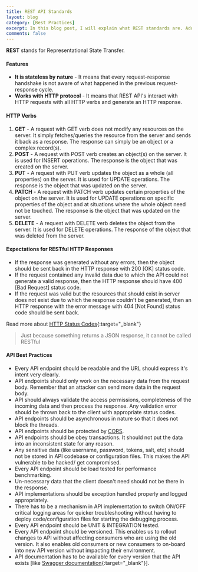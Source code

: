 ```yaml
---
title: REST API Standards
layout: blog
category: [Best Practices]
excerpt: In this blog post, I will explain what REST standards are. Additionally, we will list out what API's need to have for it to be RESTful.
comments: false
---
```


**REST** stands for Representational State Transfer.

#### Features

- **It is stateless by nature** - It means that every request-response handshake is not aware of what happened in the previous request-response cycle.
- **Works with HTTP protocol** - It means that REST API's interact with HTTP requests with all HTTP verbs and generate an HTTP response.

#### HTTP Verbs

1. **GET** - A request with GET verb does not modify any resources on the server. It simply fetches/queries the resource from the server and sends it back as a response. The response can simply be an object or a complex record(s).
2. **POST** - A request with POST verb creates an object(s) on the server. It is used for INSERT operations. The response is the object that was created on the server.
3. **PUT** - A request with PUT verb updates the object as a whole (all properties) on the server. It is used for UPDATE operations. The response is the object that was updated on the server.
4. **PATCH** - A request with PATCH verb updates certain properties of the object on the server. It is used for UPDATE operations on specific properties of the object and at situations where the whole object need not be touched. The response is the object that was updated on the server.
5. **DELETE** - A request with DELETE verb deletes the object from the server. It is used for DELETE operations. The response of the object that was deleted from the server.

#### Expectations for RESTful HTTP Responses

- If the response was generated without any errors, then the object should be sent back in the HTTP response with 200 [OK] status code.
- If the request contained any invalid data due to which the API could not generate a valid response, then the HTTP response should have 400 [Bad Request] status code.
- If the request was valid but the resources that should exist in server does not exist due to which the response couldn't be generated, then an HTTP response with the error message with 404 [Not Found] status code should be sent back.

Read more about [HTTP Status Codes](https://www.restapitutorial.com/httpstatuscodes.html){:target="\_blank"}

> Just because something returns a JSON response, it cannot be called RESTful

#### API Best Practices

- Every API endpoint should be readable and the URL should express it's intent very clearly.
- API endpoints should only work on the necessary data from the request body. Remember that an attacker can send more data in the request body.
- API should always validate the access permissions, completeness of the incoming data and then process the response. Any validation error should be thrown back to the client with appropriate status codes.
- API endpoints should be asynchronous in nature so that it does not block the threads.
- API endpoints should be protected by [CORS](https://en.wikipedia.org/wiki/Cross-origin_resource_sharing).
- API endpoints should be obey transactions. It should not put the data into an inconsistent state for any reason.
- Any sensitive data (like username, password, tokens, salt, etc) should not be stored in API codebase or configuration files. This makes the API vulnerable to be hacked/ get compromised.
- Every API endpoint should be load tested for performance benchmarking.
- Un-necessary data that the client doesn't need should not be there in the response.
- API implementations should be exception handled properly and logged appropriately.
- There has to be a mechanism in API implementation to switch ON/OFF critical logging areas for quicker troubleshooting without having to deploy code/configuration files for starting the debugging process.
- Every API endpoint should be UNIT & INTEGRATION tested.
- Every API endpoint should be versioned. This enables us to rollout changes to API without affecting consumers who are using the old version. It also enables old consumers or new consumers to on-board into new API version without impacting their environment.
- API documentation has to be available for every version that the API exists [like [Swagger documentation]({{site.baseurl}}/asp-net-core-2-2-web-api-with-swagger/){:target="\_blank"}].
